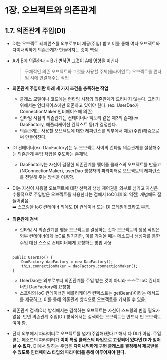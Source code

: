 # **1장. 오브젝트와 의존관계**

## **1.7. 의존관계 주입(DI)**

- DI는 오브젝트 레퍼런스를 외부로부터 제공(주입) 받고 이를 통해 여타 오브젝트와 다이내믹하게 의존관계가 만들어지는 것이 핵심
- A가 B에 의존한다 = B가 변하면 그것이 A에 영향을 미친다
  > 구체적인 의존 오브젝트와 그것을 사용할 주체(클라이언트) 오브젝트를 런타임 시에 연결해주는 작업
- **의존관계 주입이란 아래 세 가지 조건을 충족하는 작업**
  - 클래스 모델이나 코드에는 런타임 시점의 의존관계가 드러나지 않는다. 그러기 위해서는 인터페이스에만 의존하고 있어야 한다. (ex. UserDao가 ConnectionMaker 인터페이스에 의존)
  - 런타임 시점의 의존관계는 컨테이너나 팩토리 같은 제3의 존재(ex. DaoFactory, 애플리케이션 컨텍스트 등)가 결정한다.
  - 의존관계는 사용할 오브젝트에 대한 레퍼런스를 외부에서 제공(주입)해줌으로써 만들어진다.
- DI 컨테이너(ex. DaoFactory)는 두 오브젝트 사이의 런타임 의존관계를 설정해주는 의존관계 주입 작업을 주도하는 존재임.
  - DaoFactory는 자신이 결정한 의존관계를 맺어줄 클래스의 오브젝트를 만들고(NConnectionMaker), userDao 생성자의 파라미터로 오브젝트의 레퍼런스를 전달해 주는 방식을 이용함.
- DI는 자신이 사용할 오브젝트에 대한 선택과 생성 제어권을 외부로 넘기고 자신은 수동적으로 주입받은 오브젝트를 사용한다는 점에서 IoC(제어의 역전) 개념에도 잘 들어맞음.  
  ➡️ 스프링을 IoC 컨테이너 외에도 DI 컨테이너 또는 DI 프레임워크라고 부름.
- **의존관계 검색**

  - 런타임 시 의존관계를 맺을 오브젝트를 결정하는 것과 오브젝트의 생성 작업은 외부 컨테이너에게 IoC로 맡기지만, 이를 가져올 때는 메소드나 생성자를 통한 주입 대신 스스로 컨테이너에게 요청하는 방법 사용

  <br>

  ```
  public UserDao() {
      DaoFactory daoFactory = new DaoFactory();
      this.connectionMaker = daoFactory.connectionMaker();
  }
  ```

  - UserDao는 외부로부터 의존관계를 주입 받는 것이 아니라 스스로 IoC 컨테이너인 DaoFactory에 요청함.
  - 스프링의 IoC 컨테이너인 애플리케이션 컨텍스트는 getBean()이라는 메서드를 제공하고, 이를 통해 의존관계 방식으로 오브젝트를 가져올 수 있음.

- 의존관계 검색(DL) 방식에서는 검색하는 오브젝트는 자신이 스프링의 빈일 필요가 없음. 반면 의존관계 주입(DI) 방식에서는 검색하는 오브젝트는 반드시 빈 오브젝트여야 함.

- 단지 외부에서 파라미터로 오브젝트를 넘겨(주입해)줬다고 해서 다 DI가 아님. 주입받는 메소드의 파라미터가 **이미 특정 클래스의 타입으로 고정되어 있다면 DI가 일어날 수 없다.** DI에서 말하는 주입은 **다이내믹하게 구현 클래스를 결정해서 제공받을 수 있도록 인터페이스 타입의 파라미터를 통해 이루어져야 한다.**
